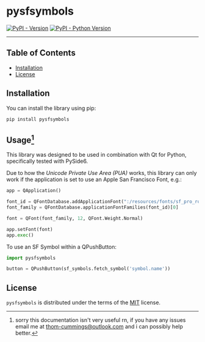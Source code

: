 # pysfsymbols

[![PyPI - Version](https://img.shields.io/pypi/v/pysfsymbols.svg)](https://pypi.org/project/pysfsymbols)
[![PyPI - Python Version](https://img.shields.io/pypi/pyversions/pysfsymbols.svg)](https://pypi.org/project/pysfsymbols)

-----

## Table of Contents

- [Installation](#installation)
- [License](#license)

## Installation

You can install the library using pip:
```bash
pip install pysfsymbols
```

## Usage[^1]

This library was designed to be used in combination with Qt for Python, specifically tested with PySide6.

Due to how the *Unicode Private Use Area (PUA)* works, this library can only work if the application is set to use an Apple San Francisco Font, e.g.:

```python
app = QApplication()

font_id = QFontDatabase.addApplicationFont(":/resources/fonts/sf_pro_rounded/SF-Pro-Rounded-Regular.otf"),
font_family = QFontDatabase.applicationFontFamilies(font_id)[0]

font = QFont(font_family, 12, QFont.Weight.Normal)

app.setFont(font)
app.exec()
```

To use an SF Symbol within a QPushButton:

```python
import pysfsymbols

button = QPushButton(sf_symbols.fetch_symbol('symbol.name'))
```

[^1]: sorry this documentation isn't very useful rn, if you have any issues email me at thom-cummings@outlook.com and i can possibly help better.

## License

`pysfsymbols` is distributed under the terms of the [MIT](https://spdx.org/licenses/MIT.html) license.
